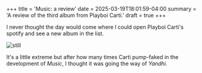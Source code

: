 +++
title = 'Music: a review'
date = 2025-03-19T18:01:59-04:00
summary = 'A review of the third album from Playboi Carti.'
draft = true
+++

I never thought the day would come where I could open Playboi Carti's spotify and see a new album in the list.

![still](/images/music-review/I_Am_Music_by_Playboi_Carti.jpg)

It's a little extreme but after how many times Carti pump-faked in the development of *Music*, I thought it was going the way of *Yandhi*. 

